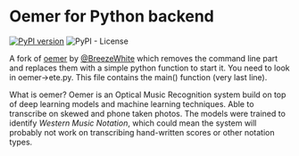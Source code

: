 # Oemer for Python backend

[![PyPI version](https://badge.fury.io/py/oemer.svg)](https://badge.fury.io/py/oemer)
![PyPI - License](https://img.shields.io/github/license/c3l3rNO/oemer-for-python)

A fork of [oemer](https://github.com/BreezeWhite/oemer) by [@BreezeWhite](https://github.com/BreezeWhite/) which removes the command line part and replaces them with a simple python function to start it. You need to look in oemer->ete.py. 
This file contains the main() function (very last line). 

What is oemer?
Oemer is an Optical Music Recognition system build on top of deep learning models and machine learning techniques.
Able to transcribe on skewed and phone taken photos. The models were trained to identify *Western Music Notation*, which could mean the system will probably not work on transcribing hand-written scores or other notation types.
